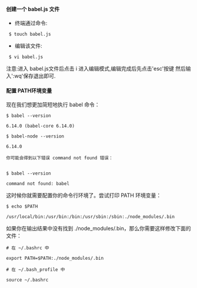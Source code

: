 #### 创建一个 babel.js 文件



 - 终端通过命令:

```
 $ touch babel.js

```

 - 编辑该文件:

```
 $ vi babel.js

```

 注意:进入 babel.js文件后点击 i 进入编辑模式,编辑完成后先点击'esc'按键 然后输入':wq'保存退出即可.

#### 配置 PATH环境变量

现在我们想更加简短地执行 babel 命令：


```
$ babel --version

6.14.0 (babel-core 6.14.0)

```

```
$ babel-node --version

6.14.0

你可能会得到以下错误 command not found 错误：

```

```

$ babel --version

command not found: babel

```
这时候你就需要配置你的命令行环境了。尝试打印 PATH 环境变量：


```
$ echo $PATH

/usr/local/bin:/usr/bin:/bin:/usr/sbin:/sbin:./node_modules/.bin

```

如果你在输出结果中没有找到 ./node_modules/.bin，那么你需要这样修改下面的文件：


```
# 在 ~/.bashrc 中

export PATH=$PATH:./node_modules/.bin

# 在 ~/.bash_profile 中

source ~/.bashrc

```
































